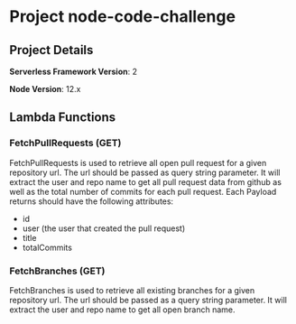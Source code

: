 # Project node-code-challenge

## Project Details
**Serverless Framework Version**: 2

**Node Version**: 12.x

## Lambda Functions

### FetchPullRequests (GET)

FetchPullRequests is used to retrieve all open pull request for a given repository url. The url should be passed as query string parameter. It will extract the user and repo name to get all pull request data from github as well as the total number of commits for each pull request. Each Payload returns should have the following attributes:
- id
- user (the user that created the pull request)
- title
- totalCommits

### FetchBranches (GET)

FetchBranches is used to retrieve all existing branches for a given repository url. The url should be passed as a query string parameter. It will extract the user and repo name to get all open branch name.
